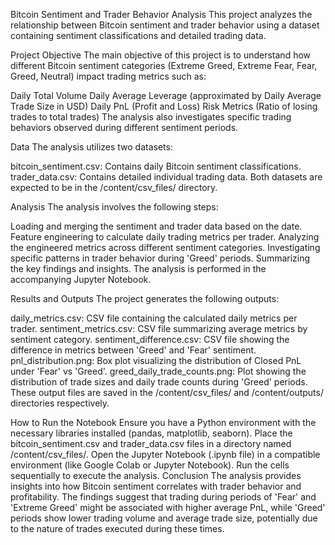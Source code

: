 Bitcoin Sentiment and Trader Behavior Analysis
This project analyzes the relationship between Bitcoin sentiment and trader behavior using a dataset containing sentiment classifications and detailed trading data.

Project Objective
The main objective of this project is to understand how different Bitcoin sentiment categories (Extreme Greed, Extreme Fear, Fear, Greed, Neutral) impact trading metrics such as:

Daily Total Volume
Daily Average Leverage (approximated by Daily Average Trade Size in USD)
Daily PnL (Profit and Loss)
Risk Metrics (Ratio of losing trades to total trades)
The analysis also investigates specific trading behaviors observed during different sentiment periods.

Data
The analysis utilizes two datasets:

bitcoin_sentiment.csv: Contains daily Bitcoin sentiment classifications.
trader_data.csv: Contains detailed individual trading data.
Both datasets are expected to be in the /content/csv_files/ directory.

Analysis
The analysis involves the following steps:

Loading and merging the sentiment and trader data based on the date.
Feature engineering to calculate daily trading metrics per trader.
Analyzing the engineered metrics across different sentiment categories.
Investigating specific patterns in trader behavior during 'Greed' periods.
Summarizing the key findings and insights.
The analysis is performed in the accompanying Jupyter Notebook.

Results and Outputs
The project generates the following outputs:

daily_metrics.csv: CSV file containing the calculated daily metrics per trader.
sentiment_metrics.csv: CSV file summarizing average metrics by sentiment category.
sentiment_difference.csv: CSV file showing the difference in metrics between 'Greed' and 'Fear' sentiment.
pnl_distribution.png: Box plot visualizing the distribution of Closed PnL under 'Fear' vs 'Greed'.
greed_daily_trade_counts.png: Plot showing the distribution of trade sizes and daily trade counts during 'Greed' periods.
These output files are saved in the /content/csv_files/ and /content/outputs/ directories respectively.

How to Run the Notebook
Ensure you have a Python environment with the necessary libraries installed (pandas, matplotlib, seaborn).
Place the bitcoin_sentiment.csv and trader_data.csv files in a directory named /content/csv_files/.
Open the Jupyter Notebook (.ipynb file) in a compatible environment (like Google Colab or Jupyter Notebook).
Run the cells sequentially to execute the analysis.
Conclusion
The analysis provides insights into how Bitcoin sentiment correlates with trader behavior and profitability. The findings suggest that trading during periods of 'Fear' and 'Extreme Greed' might be associated with higher average PnL, while 'Greed' periods show lower trading volume and average trade size, potentially due to the nature of trades executed during these times.

